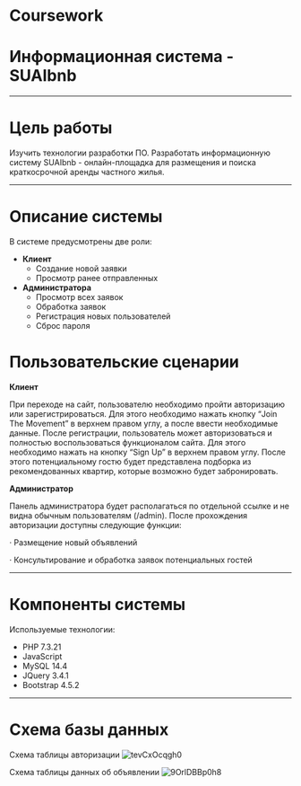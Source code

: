 # **Coursework** #
# **Информационная система - SUAIbnb**
--------------------------

# **Цель работы**
Изучить технологии разработки ПО. Разработать информационную систему SUAIbnb - онлайн-площадка для размещения и поиска краткосрочной аренды частного жилья.

-------------------------
# **Описание системы**
В системе предусмотрены две роли:
* **Клиент** 
    * Создание новой заявки 
    * Просмотр ранее отправленных
* **Администратора** 
    * Просмотр всех заявок
    * Обработка заявок
    * Регистрация новых пользователей
    * Сброс пароля 

# **Пользовательские сценарии**

**Клиент**

При переходе на сайт, пользователю необходимо пройти авторизацию или зарегистрироваться. Для этого необходимо нажать кнопку “Join The Movement” в верхнем правом углу, а после ввести необходимые данные. После регистрации, пользователь может авторизоваться и полностью воспользоваться функционалом сайта. Для этого необходимо нажать на кнопку “Sign Up” в верхнем правом углу. После этого потенциальному гостю будет представлена подборка из рекомендованных квартир, которые возможно будет забронировать.

**Администратор**

Панель администратора будет располагаться по отдельной ссылке и не видна обычным пользователям (/admin). После прохождения авторизации доступны следующие функции:

· Размещение новый объявлений

· Консультирование и обработка заявок потенциальных гостей

-------------------
# **Компоненты системы**
Используемые технологии:
* PHP 7.3.21
* JavaScript
* MySQL 14.4
* JQuery 3.4.1
* Bootstrap 4.5.2

--------
# **Схема базы данных**
Схема таблицы авторизации
![tevCxOcqgh0](BUE6vkj11io.jpg)

Схема таблицы данных об объявлении
![9OrlDBBp0h8](ICW6f6Rd9r0.jpg)
